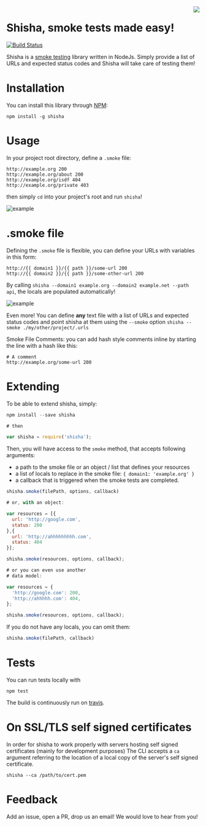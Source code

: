 <img align="right" src="https://raw.githubusercontent.com/namshi/shisha/master/bin/images/shisha.png?token=328420__eyJzY29wZSI6IlJhd0Jsb2I6bmFtc2hpL3NoaXNoYS9tYXN0ZXIvYmluL2ltYWdlcy9zaGlzaGEucG5nIiwiZXhwaXJlcyI6MTQwOTMzNTU4Mn0%3D--d1d9d95754c28d8e33237e0f43454573e6da21ee" />

# Shisha, smoke tests made easy!

[![Build Status](https://travis-ci.org/namshi/shisha.svg?branch=master)](https://travis-ci.org/namshi/shisha)

Shisha is a [smoke testing](http://en.wikipedia.org/wiki/Smoke_testing)
library written in NodeJs. Simply provide a list of URLs and expected
status codes and Shisha will take care of testing them!

# Installation

You can install this library through [NPM](https://www.npmjs.org/package/shisha):

```
npm install -g shisha
```

# Usage

In your project root directory, define a `.smoke` file:

```
http://example.org 200
http://example.org/about 200
http://example.org/isdf 404
http://example.org/private 403
```

then simply `cd` into your project's root and run `shisha`!

![example](https://raw.githubusercontent.com/namshi/shisha/master/bin/images/shisha-ok.png?token=328420__eyJzY29wZSI6IlJhd0Jsb2I6bmFtc2hpL3NoaXNoYS9tYXN0ZXIvYmluL2ltYWdlcy9zaGlzaGEtb2sucG5nIiwiZXhwaXJlcyI6MTQwOTMzOTQ5OX0%3D--b6bc6ac2f28e0d206736af23dcf4fcf4bcf138db)

# .smoke file

Defining the `.smoke` file is flexible, you can define your URLs with
variables in this form:

```
http://{{ domain1 }}/{{ path }}/some-url 200
http://{{ domain2 }}/{{ path }}/some-other-url 200
```

By calling `shisha --domain1 example.org --domain2 example.net --path api`, the locals are
populated automatically!

![example](https://raw.githubusercontent.com/namshi/shisha/master/bin/images/shisha-locals.png?token=328420__eyJzY29wZSI6IlJhd0Jsb2I6bmFtc2hpL3NoaXNoYS9tYXN0ZXIvYmluL2ltYWdlcy9zaGlzaGEtbG9jYWxzLnBuZyIsImV4cGlyZXMiOjE0MDkzNDExMTd9--782a2508a57d290a0c3c66124ddf52c59810a098)

Even more! You can define **any** text file with a list of URLs and expected status codes
and point shisha at them using the `--smoke` option `shisha --smoke ./my/other/project/.urls`

Smoke File Comments: you can add hash style comments inline by starting the line with a hash like this:
```
# A comment  
http://example.org/some-url 200
```

# Extending

To be able to extend shisha, simply:

``` javascript
npm install --save shisha

# then

var shisha = require('shisha');
```

Then, you will have access to the `smoke` method, that accepts following arguments:

* a path to the smoke file or an object / list that defines your resources
* a list of locals to replace in the smoke file: `{ domain1: 'example.org' }`
* a callback that is triggered when the smoke tests are completed.

``` javascript
shisha.smoke(filePath, options, callback)

# or, with an object:

var resources = [{
  url: 'http://google.com',
  status: 200
},{
  url: 'http://ahhhhhhhhh.com',
  status: 404
}];

shisha.smoke(resources, options, callback);

# or you can even use another
# data model:

var resources = {
  'http://google.com': 200,
  'http://ahhhhh.com': 404,
};

shisha.smoke(resources, options, callback);
```

If you do not have any locals, you can omit them:

``` javascript
shisha.smoke(filePath, callback)
```

# Tests

You can run tests locally with

```
npm test
```

The build is continuously run on [travis](https://travis-ci.org/namshi/shisha).

# On SSL/TLS self signed certificates

In order for shisha to work properly with servers hosting self signed certificates (mainly for development purposes)
The CLI accepts a `ca` argument referring to the location of a local copy of the server's self signed certificate.

```
shisha --ca /path/to/cert.pem
```

# Feedback

Add an issue, open a PR, drop us an email! We would love to hear from you!
